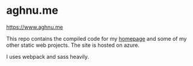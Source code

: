 # aghnu.me
https://www.aghnu.me

This repo contains the compiled code for my [homepage](https://www.aghnu.me) and some of my other static web projects. The site is hosted on azure. 

I uses webpack and sass heavily. 
